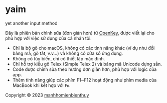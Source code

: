 # yaim

yet another input method

Đây là phiên bản chỉnh sửa (đơn giản hơn) từ
[OpenKey](https://github.com/tuyenvm/OpenKey),
được viết lại cho phù hợp với việc sử dụng của cá nhân tôi.

- Chỉ là bộ gõ cho macOS, không có các tính năng khác (ví dụ như đổi bảng mã,
  gõ tắt, v.v...) và không có cửa sổ ứng dụng.
- Không có tùy biến, chỉ có thiết lập mặc định.
- Chỉ hỗ trợ kiểu gõ Telex (Simple Telex 2) và bảng mã Unicode dựng sẵn.
- Code được chỉnh sửa theo hướng đơn giản hơn, phù hợp với logic của app.
- Thêm tính năng giúp các phím F1~F12 hoạt động như phím media của MacBook
  khi kết hợp với `Fn`.

Copyright © 2023 [manhhomienbienthuy](https://manhhomienbienthuy.github.io/)
